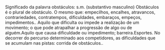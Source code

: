 Significado da palavra obstáculos:
s.m. (substantivo masculino)
Obstáculos é o plural de obstáculo. O mesmo que: empecilhos, encalhes, atravancos, contrariedades, contratempos, dificuldades, embaraços, empeços, impedimentos..
Aquilo que dificulta ou impede a realização de um movimento; o que pode atrapalhar a progressão de algo ou de alguém.Aquilo que causa dificuldade ou impedimento; barreira.Esportes. No decorrer do percurso determinado aos competidores, as dificuldades que se acumulam nas pistas: corrida de obstáculos..


